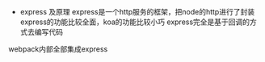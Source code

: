 - express 及原理
express是一个http服务的框架，把node的http进行了封装
express的功能比较全面，koa的功能比较小巧
express完全是基于回调的方式去编写代码

webpack内部全部集成express